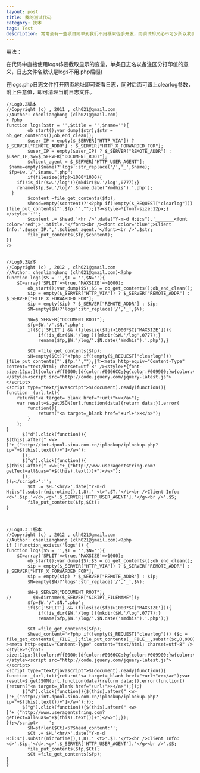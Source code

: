 ```yaml
---
layout: post
title: 我的测试代码
category: 技术
tags: Test
description: 常常会有一些项目简单到我们不用框架徒手开发，而调试却又必不可少所以我手上诞生了这些个小家伙。
---
```

用法：

在代码中直接使用logs($要截取显示的变量，单条日志名以备注区分打印值的意义，日志文件名默认是logs不用.php后缀)

在logs.php日志文件打开网页地址即可查看日志，同时后面可跟上clearlog参数，附上任意值，即可清理当前日志文件。

    //Log0.2版本
    //Copyright (c) , 2011 , clh021@gmail.com
    //Author: chenlianghong (clh021@gmail.com)
    < ?php
    function logs($str = '',$title = '',$name=''){
            ob_start();var_dump($str);$str = ob_get_contents();ob_end_clean();
            $user_IP = empty($_SERVER["HTTP_VIA"]) ? $_SERVER["REMOTE_ADDR"] : $_SERVER["HTTP_X_FORWARDED_FOR"];
            $user_IP = empty($user_IP) ? $_SERVER["REMOTE_ADDR"] : $user_IP;$w=$_SERVER["DOCUMENT_ROOT"];
            $client_agent = $_SERVER['HTTP_USER_AGENT'];
     $name=empty($name)?'logs':str_replace('/','_',$name);
     $fp=$w.'/'.$name.".php";
            if(filesize($fp)>1000*1000){
        if(!is_dir($w.'/log')){mkdir($w.'/log',0777);}
        rename($fp,$w.'/log/'.$name.date('Ymdhis').'.php');
      }
            $content =file_get_contents($fp);
            $head=empty($content)?'<?php if(!empty($_REQUEST["clearlog"])) {file_put_contents("'.$fp.'","");}?><style>*{font-size:12px;}</style>':'';
            $content .= $head.'<hr />'.date("Y-m-d H:i:s").'_______<font color="red";>'.$title.'</font><br /><font color="blue";>Client Info:'.$user_IP.','.$client_agent.'</font><br />'.$str;
            file_put_contents($fp,$content);
    }}
    ?>


    //Log0.3版本
    //Copyright (c) , 2012 , clh021@gmail.com
    //Author: chenlianghong (clh021@gmail.com)<?php
    function logs($S = '',$T = '',$N=''){
        $C=array('SPLIT'=>true,'MAXSIZE'=>1000);
            ob_start();var_dump($S);$S = ob_get_contents();ob_end_clean();
            $ip = empty($_SERVER["HTTP_VIA"]) ? $_SERVER["REMOTE_ADDR"] : $_SERVER["HTTP_X_FORWARDED_FOR"];
            $ip = empty($ip) ? $_SERVER["REMOTE_ADDR"] : $ip;
            $N=empty($N)?'logs':str_replace('/','_',$N);

            $W=$_SERVER["DOCUMENT_ROOT"];
            $fp=$W.'/'.$N.".php";
            if($C['SPLIT'] && (filesize($fp)>1000*$C['MAXSIZE'])){
                if(!is_dir($W.'/log')){mkdir($W.'/log',0777);}
                rename($fp,$W.'/log/'.$N.date('Ymdhis').'.php');}

            $Ct =file_get_contents($fp);
            $H=empty($Ct)?'<?php if(!empty($_REQUEST["clearlog"])) {file_put_contents("'.$fp.'","");}?><meta http-equiv="Content-Type" content="text/html; charset=utf-8" /><style>*{font-size:12px;}t{color:#ff0000;}d{color:#0066CC;}g{color:#009900;}w{color:#743a3a;}</style><script src="http://code.jquery.com/jquery-latest.js"></script>
    <script type="text/javascript">$(document).ready(function(){
    function _(url,txt){
        return("<a target=_blank href="+url+">×</a>");
        var result=$.getJSON(url,function(data){return data;}).error(
            function(){
                return("<a target=_blank href="+url+">×</a>");
            }
        );
    }
          $("d").click(function(){
    $(this).after(" <w>["+_("http://int.dpool.sina.com.cn/iplookup/iplookup.php?ip="+$(this).text())+"]</w>");
          });
          $("g").click(function(){
    $(this).after(" <w>["+_("http://www.useragentstring.com?getText=all&uas="+$(this).text())+"]</w>");
          });
    });</script>':'';
            $Ct .= $H.'<hr/>'.date("Y-m-d H:i:s").substr(microtime(),1,8).' <t>'.$T.'</t><br />Client Info:<d>'.$ip.'</d>,<g>'.$_SERVER['HTTP_USER_AGENT'].'</g><br />'.$S;
            file_put_contents($fp,$Ct);
    }



    //Log0.3.1版本
    //Copyright (c) , 2012 , clh021@gmail.com
    //Author: chenlianghong (clh021@gmail.com)<?php
    if (!function_exists('logs')) {
    function logs($S = '',$T = '',$N=''){
        $C=array('SPLIT'=>true,'MAXSIZE'=>1000);
            ob_start();var_dump($S);$S = ob_get_contents();ob_end_clean();
            $ip = empty($_SERVER["HTTP_VIA"]) ? $_SERVER["REMOTE_ADDR"] : $_SERVER["HTTP_X_FORWARDED_FOR"];
            $ip = empty($ip) ? $_SERVER["REMOTE_ADDR"] : $ip;
            $N=empty($N)?'logs':str_replace('/','_',$N);
     
            $W=$_SERVER["DOCUMENT_ROOT"];
    //        $W=dirname($_SERVER["SCRIPT_FILENAME"]);
            $fp=$W.'/'.$N.".php";
            if($C['SPLIT'] && (filesize($fp)>1000*$C['MAXSIZE'])){
                if(!is_dir($W.'/log')){mkdir($W.'/log',0777);}
                rename($fp,$W.'/log/'.$N.date('Ymdhis').'.php');}
     
            $Ct =file_get_contents($fp);
            $head_content='<?php if(!empty($_REQUEST["clearlog"])) {$c = file_get_contents(__FILE__);file_put_contents(__FILE__,substr($c,0,900));}?><meta http-equiv="Content-Type" content="text/html; charset=utf-8" /><style>*{font-size:12px;}t{color:#ff0000;}d{color:#0066CC;}g{color:#009900;}w{color:#743a3a;}</style><script src="http://code.jquery.com/jquery-latest.js"></script>
    <script type="text/javascript">$(document).ready(function(){
    function _(url,txt){return("<a target=_blank href="+url+">×</a>");var result=$.getJSON(url,function(data){return data;}).error(function(){return("<a target=_blank href="+url+">×</a>");});}
          $("d").click(function(){$(this).after(" <w>["+_("http://int.dpool.sina.com.cn/iplookup/iplookup.php?ip="+$(this).text())+"]</w>");});
          $("g").click(function(){$(this).after(" <w>["+_("http://www.useragentstring.com?getText=all&uas="+$(this).text())+"]</w>");});
    });</script>    ';
            $H=strlen($Ct)<5?$head_content:'';
            $Ct .= $H.'<hr/>'.date("Y-m-d H:i:s").substr(microtime(),1,8).' <t>'.$T.'</t><br />Client Info:<d>'.$ip.'</d>,<g>'.$_SERVER['HTTP_USER_AGENT'].'</g><br />'.$S;
            file_put_contents($fp,$Ct);
            $Ct =file_get_contents($fp);
    }
    }

